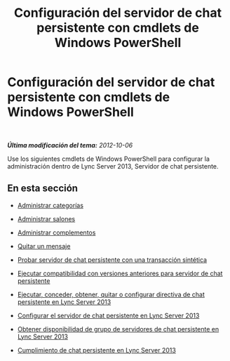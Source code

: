 ﻿---
title: Configuración del servidor de chat persistente con cmdlets de Windows PowerShell
TOCTitle: Configuración del servidor de chat persistente con cmdlets de Windows PowerShell
ms:assetid: 4c1d1ad7-b6bd-476f-9c5b-f0c1756d5aa8
ms:mtpsurl: https://technet.microsoft.com/es-es/library/JJ204877(v=OCS.15)
ms:contentKeyID: 48275164
ms.date: 01/07/2017
mtps_version: v=OCS.15
ms.translationtype: HT
---

# Configuración del servidor de chat persistente con cmdlets de Windows PowerShell

 

_**Última modificación del tema:** 2012-10-06_

Use los siguientes cmdlets de Windows PowerShell para configurar la administración dentro de Lync Server 2013, Servidor de chat persistente.

## En esta sección

  - [Administrar categorías](manage-categories.md)

  - [Administrar salones](manage-rooms.md)

  - [Administrar complementos](manage-add-ins.md)

  - [Quitar un mensaje](remove-a-message.md)

  - [Probar servidor de chat persistente con una transacción sintética](test-persistent-chat-server-with-a-synthetic-transaction.md)

  - [Ejecutar compatibilidad con versiones anteriores para servidor de chat persistente](run-backward-compatibility-for-persistent-chat-server.md)

  - [Ejecutar, conceder, obtener, quitar o configurar directiva de chat persistente en Lync Server 2013](lync-server-2013-run-grant-get-remove-or-set-persistent-chat-policy.md)

  - [Configurar el servidor de chat persistente en Lync Server 2013](lync-server-2013-configure-persistent-chat-server.md)

  - [Obtener disponibilidad de grupo de servidores de chat persistente en Lync Server 2013](lync-server-2013-get-persistent-chat-server-pool-availability.md)

  - [Cumplimiento de chat persistente en Lync Server 2013](lync-server-2013-persistent-chat-compliance.md)

